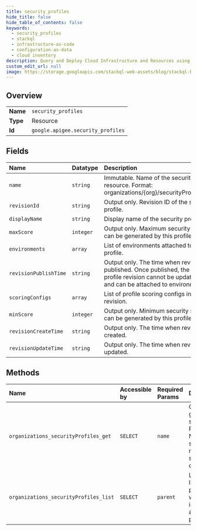 ```yaml
---
title: security_profiles
hide_title: false
hide_table_of_contents: false
keywords:
  - security_profiles
  - stackql
  - infrastructure-as-code
  - configuration-as-data
  - cloud inventory
description: Query and Deploy Cloud Infrastructure and Resources using SQL
custom_edit_url: null
image: https://storage.googleapis.com/stackql-web-assets/blog/stackql-blog-post-featured-image.png
---
```

  
    

## Overview
<table><tbody>
<tr><td><b>Name</b></td><td><code>security_profiles</code></td></tr>
<tr><td><b>Type</b></td><td>Resource</td></tr>
<tr><td><b>Id</b></td><td><code>google.apigee.security_profiles</code></td></tr>
</tbody></table>

## Fields
| Name | Datatype | Description |
|:-----|:---------|:------------|
| `name` | `string` | Immutable. Name of the security profile resource. Format: organizations/{org}/securityProfiles/{profile} |
| `revisionId` | `string` | Output only. Revision ID of the security profile. |
| `displayName` | `string` | Display name of the security profile. |
| `maxScore` | `integer` | Output only. Maximum security score that can be generated by this profile. |
| `environments` | `array` | List of environments attached to security profile. |
| `revisionPublishTime` | `string` | Output only. The time when revision was published. Once published, the security profile revision cannot be updated further and can be attached to environments. |
| `scoringConfigs` | `array` | List of profile scoring configs in this revision. |
| `minScore` | `integer` | Output only. Minimum security score that can be generated by this profile. |
| `revisionCreateTime` | `string` | Output only. The time when revision was created. |
| `revisionUpdateTime` | `string` | Output only. The time when revision was updated. |
## Methods
| Name | Accessible by | Required Params | Description |
|:-----|:--------------|:----------------|:------------|
| `organizations_securityProfiles_get` | `SELECT` | `name` | GetSecurityProfile gets the specified security profile. Returns NOT_FOUND if security profile is not present for the specified organization. |
| `organizations_securityProfiles_list` | `SELECT` | `parent` | ListSecurityProfiles lists all the security profiles associated with the org including attached and unattached profiles. |
